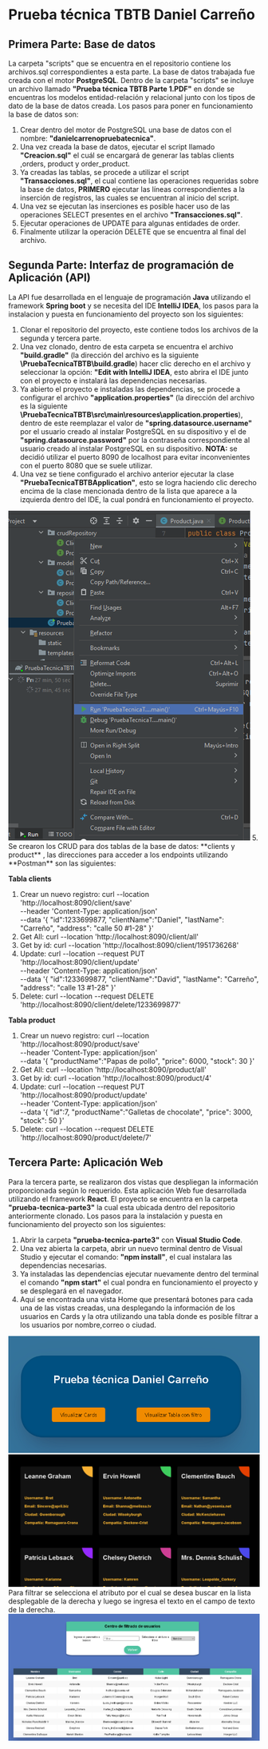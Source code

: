 # Prueba técnica TBTB Daniel Carreño
## Primera Parte: Base de datos 
La carpeta "scripts" que se encuentra en el repositorio contiene los archivos.sql correspondientes a esta parte.
La base de datos trabajada fue creada con el motor **PostgreSQL**.
Dentro de la carpeta "scripts" se incluye un archivo llamado **"Prueba técnica TBTB Parte 1.PDF"** en donde se encuentras los modelos entidad-relación y relacional junto con los tipos de dato de la base de datos creada.
Los pasos para poner en funcionamiento la base de datos son:
1. Crear dentro del motor de PostgreSQL una base de datos con el nombre: **"danielcarrenopruebatecnica"**.
2. Una vez creada la base de datos, ejecutar el script llamado **"Creacion.sql"** el cuál se encargará de generar las tablas clients ,orders, product y order_product.
3. Ya creadas las tablas, se procede a utilizar el script **"Transacciones.sql"**, el cual contiene las operaciones requeridas sobre la base de datos, **PRIMERO** ejecutar las líneas correspondientes a la inserción de registros, las cuales se encuentran al inicio del script.
4. Una vez se ejecutan las inserciones es posible hacer uso de las operaciones SELECT presentes en el archivo **"Transacciones.sql"**.
5. Ejecutar operaciones de UPDATE para algunas entidades de order.
6. Finalmente utilizar la operación DELETE que se encuentra al final del archivo.

## Segunda Parte: Interfaz de programación de Aplicación (API)
La API fue desarrollada en el lenguaje de programación **Java** utilizando el framework **Spring boot** y se necesita del IDE **IntelliJ IDEA**, los pasos para la instalacion y puesta en funcionamiento del proyecto son los siguientes:
1. Clonar el repositorio del proyecto, este contiene todos los archivos de la segunda y tercera parte.
2. Una vez clonado, dentro de esta carpeta se encuentra el archivo **"build.gradle"** (la dirección del archivo es la siguiente **\PruebaTecnicaTBTB\build.gradle**) hacer clic derecho en el archivo  y seleccionar la opción: **"Edit with IntelliJ IDEA**, esto abrira el IDE junto con el proyecto e instalará las dependencias necesarias.
3. Ya abierto el proyecto e instaladas las dependencias, se procede a configurar el archivo **"application.properties"** (la dirección del archivo es la siguiente **\PruebaTecnicaTBTB\src\main\resources\application.properties**), dentro de este reemplazar el valor de **"spring.datasource.username"** por el usuario creado al instalar PostgreSQL en su dispositivo y el de **"spring.datasource.password"** por la contraseña correspondiente al usuario creado al instalar PostgreSQL en su dispositivo. **NOTA:** se decidió utilizar el puerto 8090 de localhost para evitar inconvenientes con el puerto 8080 que se suele utilizar.
4. Una vez se tiene configurado el archivo anterior ejecutar la clase **"PruebaTecnicaTBTBApplication"**, esto se logra haciendo clic derecho encima de la clase mencionada dentro de la lista que aparece a la izquierda dentro del IDE, la cual pondrá en funcionamiento el proyecto.
<img src="./screenshots/RunApp.png">
5. Se crearon los CRUD para dos tablas de la base de datos: **clients y product** , las direcciones para acceder a los endpoints utilizando **Postman** son las siguientes:

**Tabla clients**
1. Crear un nuevo registro:
			curl --location 'http://localhost:8090/client/save' \
			--header 'Content-Type: application/json' \
			--data  '{
			"id":1233699877,
			"clientName":"Daniel",
			"lastName": "Carreño",
			"address": "calle 50 #1-28"
			}'
2. Get All:  curl --location 'http://localhost:8090/client/all'
3. Get by id: curl --location 'http://localhost:8090/client/1951736268'
4. Update:
		curl --location --request PUT 'http://localhost:8090/client/update' \
		--header 'Content-Type: application/json' \
		--data  '{
		"id":1233699877,
		"clientName":"David",
		"lastName": "Carreño",
		"address": "calle 13 #1-28"
		}'
5. Delete: curl --location --request DELETE 'http://localhost:8090/client/delete/1233699877'

**Tabla product**
1. Crear un nuevo registro:
		curl --location 'http://localhost:8090/product/save' \
		--header 'Content-Type: application/json' \
		--data  '{
		"productName":"Papas de pollo",
		"price": 6000,
		"stock": 30
		}'
2. Get All: curl --location 'http://localhost:8090/product/all'
3. Get by id: curl --location 'http://localhost:8090/product/4'
4. Update:
		curl --location --request PUT 'http://localhost:8090/product/update' \
		--header 'Content-Type: application/json' \
		--data '{
		    "id":7,
		    "productName":"Galletas de chocolate",
		    "price": 3000,
		    "stock": 50
		}'
5. Delete: curl --location --request DELETE 'http://localhost:8090/product/delete/7'

## Tercera Parte: Aplicación Web
Para la tercera parte, se realizaron dos vistas que despliegan la información proporcionada según lo requerido. Esta aplicación Web fue desarrollada utilizando el framework **React**. El proyecto se encuentra en la carpeta **"prueba-tecnica-parte3"** la cual esta ubicada dentro del repositorio anteriormente clonado. Los pasos para la instalación y puesta en funcionamiento del proyecto son los siguientes:
1. Abrir la carpeta **"prueba-tecnica-parte3"** con **Visual Studio Code**.
2. Una vez abierta la carpeta, abrir un nuevo terminal dentro de Visual Studio y ejecutar el comando: **"npm install"**, el cual instalara las dependencias necesarias.
3. Ya instaladas las dependencias ejecutar nuevamente dentro del terminal el comando **"npm start"** el cual pondra en funcionamiento el proyecto y se desplegará en el navegador.
4. Aquí se encontrada una vista Home que presentará botones para cada una de las vistas creadas, una desplegando la información de los usuarios en Cards y la otra utilizando una tabla donde es posible filtrar a los usuarios por nombre,correo o ciudad.
<img src="./screenshots/Home.png">

<img src="./screenshots/Cards.png">
Para filtrar se selecciona el atributo por el cual se desea buscar en la lista desplegable de la derecha y luego se ingresa el texto en el campo de texto de la derecha.
<img src="./screenshots/FilterTable.png">



